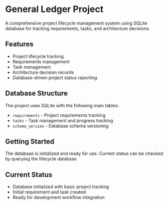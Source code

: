 # General Ledger Project

A comprehensive project lifecycle management system using SQLite database for tracking requirements, tasks, and architecture decisions.

## Features

- Project lifecycle tracking
- Requirements management
- Task management
- Architecture decision records
- Database-driven project status reporting

## Database Structure

The project uses SQLite with the following main tables:
- `requirements` - Project requirements tracking
- `tasks` - Task management and progress tracking
- `schema_version` - Database schema versioning

## Getting Started

The database is initialized and ready for use. Current status can be checked by querying the lifecycle database.

## Current Status

- Database initialized with basic project tracking
- Initial requirement and task created
- Ready for development workflow integration